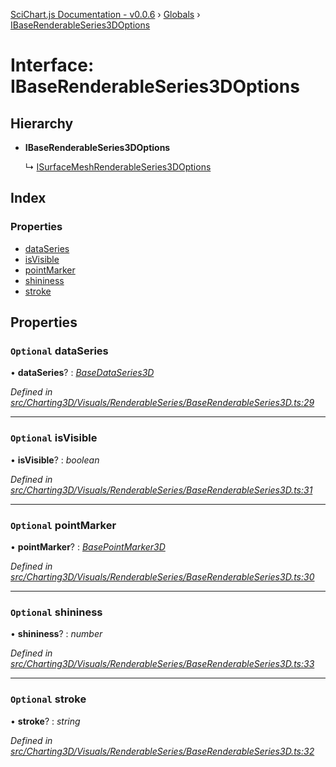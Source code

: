 [SciChart.js Documentation - v0.0.6](../README.md) › [Globals](../globals.md) › [IBaseRenderableSeries3DOptions](ibaserenderableseries3doptions.md)

# Interface: IBaseRenderableSeries3DOptions

## Hierarchy

* **IBaseRenderableSeries3DOptions**

  ↳ [ISurfaceMeshRenderableSeries3DOptions](isurfacemeshrenderableseries3doptions.md)

## Index

### Properties

* [dataSeries](ibaserenderableseries3doptions.md#optional-dataseries)
* [isVisible](ibaserenderableseries3doptions.md#optional-isvisible)
* [pointMarker](ibaserenderableseries3doptions.md#optional-pointmarker)
* [shininess](ibaserenderableseries3doptions.md#optional-shininess)
* [stroke](ibaserenderableseries3doptions.md#optional-stroke)

## Properties

### `Optional` dataSeries

• **dataSeries**? : *[BaseDataSeries3D](../classes/basedataseries3d.md)*

*Defined in [src/Charting3D/Visuals/RenderableSeries/BaseRenderableSeries3D.ts:29](https://github.com/ABTSoftware/SciChart.Dev/blob/ff9f38d289/Web/src/SciChart/src/Charting3D/Visuals/RenderableSeries/BaseRenderableSeries3D.ts#L29)*

___

### `Optional` isVisible

• **isVisible**? : *boolean*

*Defined in [src/Charting3D/Visuals/RenderableSeries/BaseRenderableSeries3D.ts:31](https://github.com/ABTSoftware/SciChart.Dev/blob/ff9f38d289/Web/src/SciChart/src/Charting3D/Visuals/RenderableSeries/BaseRenderableSeries3D.ts#L31)*

___

### `Optional` pointMarker

• **pointMarker**? : *[BasePointMarker3D](../classes/basepointmarker3d.md)*

*Defined in [src/Charting3D/Visuals/RenderableSeries/BaseRenderableSeries3D.ts:30](https://github.com/ABTSoftware/SciChart.Dev/blob/ff9f38d289/Web/src/SciChart/src/Charting3D/Visuals/RenderableSeries/BaseRenderableSeries3D.ts#L30)*

___

### `Optional` shininess

• **shininess**? : *number*

*Defined in [src/Charting3D/Visuals/RenderableSeries/BaseRenderableSeries3D.ts:33](https://github.com/ABTSoftware/SciChart.Dev/blob/ff9f38d289/Web/src/SciChart/src/Charting3D/Visuals/RenderableSeries/BaseRenderableSeries3D.ts#L33)*

___

### `Optional` stroke

• **stroke**? : *string*

*Defined in [src/Charting3D/Visuals/RenderableSeries/BaseRenderableSeries3D.ts:32](https://github.com/ABTSoftware/SciChart.Dev/blob/ff9f38d289/Web/src/SciChart/src/Charting3D/Visuals/RenderableSeries/BaseRenderableSeries3D.ts#L32)*
